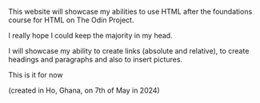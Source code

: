 This website will showcase my abilities to use HTML after the foundations course for HTML on The Odin Project.

I really hope I could keep the majority in my head.

I will showcase my ability to create links (absolute and relative), to create headings and paragraphs and also to insert pictures.

This is it for now

(created in Ho, Ghana, on 7th of May in 2024)